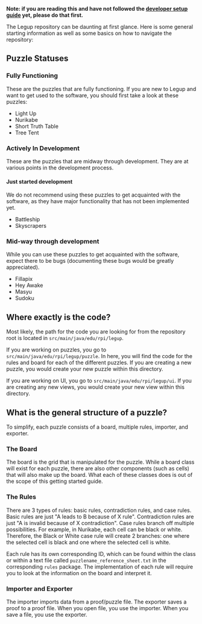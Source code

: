 **Note: if you are reading this and have not followed the [developer setup guide](https://github.com/Bram-Hub/Legup/wiki/Programming-Setup-Guide) yet, please do that first.**

The Legup repository can be daunting at first glance. Here is some general starting information as well as some basics on how to navigate the repository:

## Puzzle Statuses
### Fully Functioning
These are the puzzles that are fully functioning. If you are new to Legup and want to get used to the software, you should first take a look at these puzzles:
* Light Up
* Nurikabe
* Short Truth Table
* Tree Tent

### Actively In Development
These are the puzzles that are midway through development. They are at various points in the development process.

#### Just started development
We do not recommend using these puzzles to get acquainted with the software, as they have major functionality that has not been implemented yet.
* Battleship
* Skyscrapers

### Mid-way through development
While you can use these puzzles to get acquainted with the software, expect there to be bugs (documenting these bugs would be greatly appreciated).
* Fillapix
* Hey Awake
* Masyu
* Sudoku

## Where exactly is the code?
Most likely, the path for the code you are looking for from the repository root is located in `src/main/java/edu/rpi/legup`. 

If you are working on puzzles, you go to `src/main/java/edu/rpi/legup/puzzle`. In here, you will find the code for the rules and board for each of the different puzzles. If you are creating a new puzzle, you would create your new puzzle within this directory.

If you are working on UI, you go to `src/main/java/edu/rpi/legup/ui`. If you are creating any new views, you would create your new view within this directory.

## What is the general structure of a puzzle?
To simplify, each puzzle consists of a board, multiple rules, importer, and exporter.
### The Board
The board is the grid that is manipulated for the puzzle. While a board class will exist for each puzzle, there are also other components (such as cells) that will also make up the board. What each of these classes does is out of the scope of this getting started guide.

### The Rules
There are 3 types of rules: basic rules, contradiction rules, and case rules. Basic rules are just "A leads to B because of X rule". Contradiction rules are just "A is invalid because of X contradiction". Case rules branch off multiple possibilities. For example, in Nurikabe, each cell can be black or white. Therefore, the Black or White case rule will create 2 branches: one where the selected cell is black and one where the selected cell is white.

Each rule has its own corresponding ID, which can be found within the class or within a text file called `puzzlename_reference_sheet.txt` in the corresponding `rules` package. The implementation of each rule will require you to look at the information on the board and interpret it.

### Importer and Exporter
The importer imports data from a proof/puzzle file. The exporter saves a proof to a proof file. When you open file, you use the importer. When you save a file, you use the exporter.